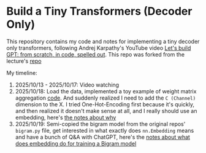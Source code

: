 # Build a Tiny Transformers (Decoder Only)
This repository contains my code and notes for implementing a tiny decoder only transformers, 
following Andrej Karpathy's YouTube video [Let's build GPT: from scratch, in code, spelled out](https://www.youtube.com/watch?v=kCc8FmEb1nY&t=6576s). 
This repo was forked from the lecture's [repo](https://github.com/karpathy/ng-video-lecture)

My timeline:
1. 2025/10/13 - 2025/10/17: Video watching
2. 2025/10/18: Load the data, implemented a toy example of weight matrix aggregation [code](weight_matrix_toy_example.py). 
And suddenly realized I need to add the `C (Channel)` dimension to the X.
I tried One-Hot-Encoding first because it's quickly, and then realized it doesn't make sense at all, and I really should use an embedding, here's [the notes about why](where_shall_do_embedding.md)
3. 2025/10/19: Semi-copied the bigram model from the original repos' `bigram.py` file, get interested in what exactly does `nn.Embedding` means and have a bunch of Q&A with ChatGPT, here's the [notes about what does embedding do for training a Bigram model](Is_the_embedding_table_the_training_target_for_BigramModel.md)